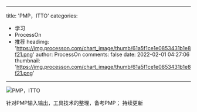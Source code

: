 
---
title: 'PMP，ITTO'
categories: 
 - 学习
 - ProcessOn
 - 推荐
headimg: 'https://img.processon.com/chart_image/thumb/61a5f1ce1e0853431b1e8f21.png'
author: ProcessOn
comments: false
date: 2022-02-01 04:27:06
thumbnail: 'https://img.processon.com/chart_image/thumb/61a5f1ce1e0853431b1e8f21.png'
---

<div>   
<img class="thumb" alt="PMP，ITTO" src="https://img.processon.com/chart_image/thumb/61a5f1ce1e0853431b1e8f21.png" referrerpolicy="no-referrer">
<p>针对PMP输入输出，工具技术的整理，备考PMP；
持续更新</p>  
</div>
            